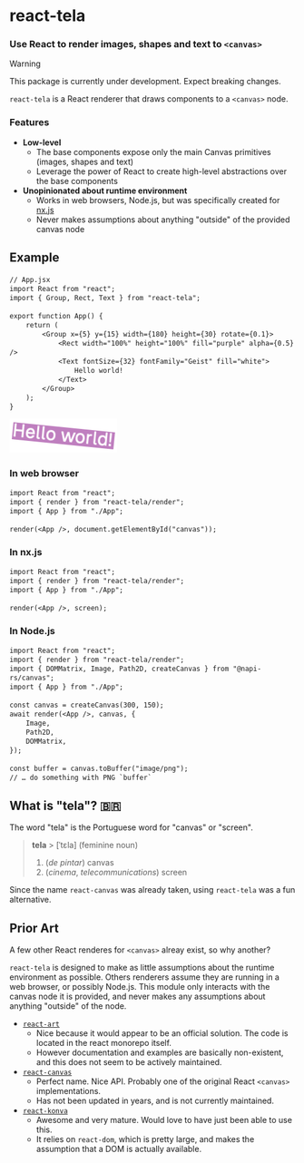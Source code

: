# react-tela

### Use React to render images, shapes and text to `<canvas>`

> [!WARNING]
> This package is currently under development. Expect breaking changes.

`react-tela` is a React renderer that draws components to a `<canvas>` node.

### Features

-   **Low-level**
    -   The base components expose only the main Canvas primitives (images, shapes and text)
    -   Leverage the power of React to create high-level abstractions over the base components
-   **Unopinionated about runtime environment**
    -   Works in web browsers, Node.js, but was specifically created for [nx.js](https://github.com/TooTallNate/nx.js)
    -   Never makes assumptions about anything "outside" of the provided canvas node

## Example

```tsx
// App.jsx
import React from "react";
import { Group, Rect, Text } from "react-tela";

export function App() {
	return (
		<Group x={5} y={15} width={180} height={30} rotate={0.1}>
			<Rect width="100%" height="100%" fill="purple" alpha={0.5} />
			<Text fontSize={32} fontFamily="Geist" fill="white">
				Hello world!
			</Text>
		</Group>
	);
}
```

![](./assets/example.png)

### In web browser

```tsx
import React from "react";
import { render } from "react-tela/render";
import { App } from "./App";

render(<App />, document.getElementById("canvas"));
```

### In nx.js

```tsx
import React from "react";
import { render } from "react-tela/render";
import { App } from "./App";

render(<App />, screen);
```

### In Node.js

```tsx
import React from "react";
import { render } from "react-tela/render";
import { DOMMatrix, Image, Path2D, createCanvas } from "@napi-rs/canvas";
import { App } from "./App";

const canvas = createCanvas(300, 150);
await render(<App />, canvas, {
	Image,
	Path2D,
	DOMMatrix,
});

const buffer = canvas.toBuffer("image/png");
// … do something with PNG `buffer`
```

## What is "tela"? 🇧🇷

The word "tela" is the Portuguese word for "canvas" or "screen".

> **tela** > [ˈtɛla] (feminine noun)
>
> 1. (_de pintar_) canvas
> 2. (_cinema_, _telecommunications_) screen

Since the name `react-canvas` was already taken, using `react-tela` was a fun alternative.

## Prior Art

A few other React renderes for `<canvas>` alreay exist, so why another?

`react-tela` is designed to make as little assumptions about the runtime environment as possible. Others renderers assume they are running in a web browser, or possibly Node.js. This module only interacts with the canvas node it is provided, and never makes any assumptions about anything "outside" of the node.

-   [`react-art`](https://www.npmjs.com/package/react-art)
    -   Nice because it would appear to be an official solution. The code is located in the react monorepo itself.
    -   However documentation and examples are basically non-existent, and this does not seem to be actively maintained.
-   [`react-canvas`](https://www.npmjs.com/package/react-canvas)
    -   Perfect name. Nice API. Probably one of the original React `<canvas>` implementations.
    -   Has not been updated in years, and is not currently maintained.
-   [`react-konva`](https://www.npmjs.com/package/react-konva)
    -   Awesome and very mature. Would love to have just been able to use this.
    -   It relies on `react-dom`, which is pretty large, and makes the assumption that a DOM is actually available.
